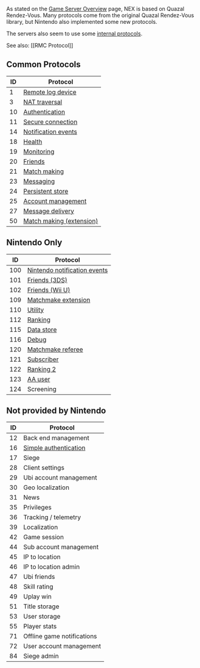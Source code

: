 As stated on the [Game Server Overview](NEX-Overview-(Game-Servers)) page, NEX is based on Quazal Rendez-Vous. Many protocols come from the original Quazal Rendez-Vous library, but Nintendo also implemented some new protocols.

The servers also seem to use some [internal protocols](NEX-Internal-Protocols).

See also: [[RMC Protocol]]

## Common Protocols
| ID | Protocol |
| --- | --- |
| 1 | [Remote log device](Remote-Log-Device-Protocol) |
| 3 | [NAT traversal](NAT-Traversal-Protocol) |
| 10 | [Authentication](Authentication-Protocol) |
| 11 | [Secure connection](Secure-Protocol) |
| 14 | [Notification events](Notification-Protocol) |
| 18 | [Health](Health-Protocol) |
| 19 | [Monitoring](Monitoring-Protocol) |
| 20 | [Friends](Friends-Protocol) |
| 21 | [Match making](Match-Making-Protocol) |
| 23 | [Messaging](Messaging-Protocol) |
| 24 | [Persistent store](Persistent-Store-Protocol) |
| 25 | [Account management](Account-Management-Protocol) |
| 27 | [Message delivery](Message-Delivery-Protocol) |
| 50 | [Match making (extension)](Match-Making-Protocol-Ext) |

## Nintendo Only

| ID | Protocol |
| --- | --- |
| 100 | [Nintendo notification events](Nintendo-Notification-Event-Protocol) |
| 101 | [Friends (3DS)](Friends-Protocol-(3DS)) |
| 102 | [Friends (Wii U)](Friends-Protocol-(Wii-U)) |
| 109 | [Matchmake extension](Matchmake-Extension-Protocol) |
| 110 | [Utility](Utility-Protocol) |
| 112 | [Ranking](Ranking-Protocol) |
| 115 | [Data store](Data-Store-Protocol) |
| 116 | [Debug](Debug-Protocol) |
| 120 | [Matchmake referee](Matchmake-Referee-Protocol) |
| 121 | [Subscriber](Subscriber-Protocol) |
| 122 | [Ranking 2](Ranking-Protocol-2) |
| 123 | [AA user](AA-User-Protocol) |
| 124 | Screening |

## Not provided by Nintendo
| ID | Protocol |
| --- | --- |
| 12 | Back end management |
| 16 | [Simple authentication](Simple-Authentication-Protocol) |
| 17 | Siege |
| 28 | Client settings |
| 29 | Ubi account management |
| 30 | Geo localization |
| 31 | News |
| 35 | Privileges |
| 36 | Tracking / telemetry |
| 39 | Localization |
| 42 | Game session |
| 44 | Sub account management |
| 45 | IP to location |
| 46 | IP to location admin |
| 47 | Ubi friends |
| 48 | Skill rating |
| 49 | Uplay win |
| 51 | Title storage |
| 53 | User storage |
| 55 | Player stats |
| 71 | Offline game notifications |
| 72 | User account management |
| 84 | Siege admin |